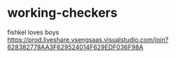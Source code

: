 # working-checkers</br>

fishkel loves boys</br>
https://prod.liveshare.vsengsaas.visualstudio.com/join?628382778AA3F629524014F629EDF036F98A
